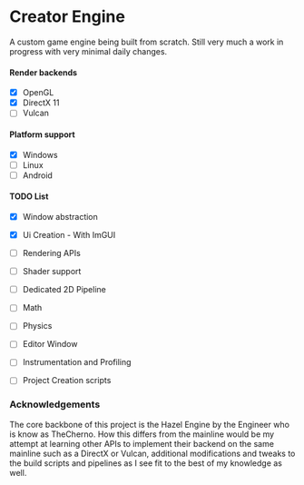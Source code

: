 # Creator Engine

A custom game engine being built from scratch. Still very much a work in progress with very minimal daily changes.

#### Render backends
- [x] OpenGL
- [x] DirectX 11
- [ ] Vulcan

#### Platform support
- [x] Windows
- [ ] Linux
- [ ] Android

#### TODO List
- [x] Window abstraction
- [x] Ui Creation - With ImGUI
- [ ] Rendering APIs
- [ ] Shader support
- [ ] Dedicated 2D Pipeline
- [ ] Math
- [ ] Physics
- [ ] Editor Window
- [ ] Instrumentation and Profiling
- [ ] Project Creation scripts



### Acknowledgements

The core backbone of this project is the Hazel Engine by the Engineer who is know as TheCherno. How this differs from the mainline would be my attempt at learning other APIs to implement their backend on the same mainline such as a DirectX or Vulcan, additional modifications and tweaks to the build scripts and pipelines as I see fit to the best of my knowledge as well.